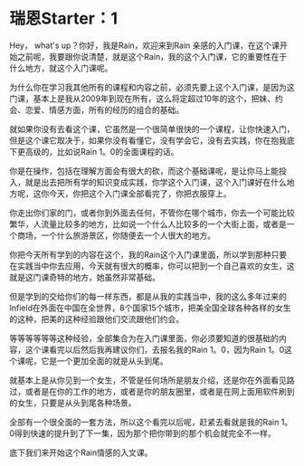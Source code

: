 # 瑞恩Starter：1

Hey， what's up？你好，我是Rain，欢迎来到Rain 亲感的入门课，在这个课开始之前呢，我要跟你说清楚，就是这个Rain，我的这个入门课，它的重要性在于什么地方，就这个入门课呢。

为什么你在学习我其他所有的课程和内容之前，必须先要上这个入门课，是因为这门课，基本上是我从2009年到现在所有，这么将定超过10年的这个，把妹、约会、恋爱、情感方面，所有的经历的组合的基础。

就如果你没有去看这个课，它虽然是一个很简单很快的一个课程，让你快速入门，但是这个课它取决于，如果你没有看懂它，没有学会它，没有去实践，你在抱我底下更高级的，比如说Rain 1。0的全面课程的话。

你是在操作，包括在理解方面会有很大的砍，而这个基础课呢，是让你马上能投入，就是出去把所有学的知识变成实践，你学这个入门课，这个入门课好在什么地方呢，这你今天，你把这个入门课全部看完了，你把衣服穿上。

你走出你们家的门，或者你到外面去任何，不管你在哪个城市，你去一个可能比较繁华，人流量比较多的地方，比如说一个什么人比较多的一个大街上面，或者是一个商场，一个什么旅游景区，你随便去一个人很大的地方。

你把今天所有学到的内容在这个，我的Rain这个入门课里面，所以学到那种只要在实践当中你去应用，今天就有很大的概率，你可以把到一个自己喜欢的女生，这就是这门课奇特的地方，她虽然非常基础。

但是学到的交给你们的每一样东西，都是从我的实践当中，我的这么多年过来的Infield在外面在中国在全世界，8个国家15个城市，把美全国全球各种各样的女生的这种，把美的这种经验跟他们交流跟他们约会。

等等等等等等这种经验，全部集合为在入门课里面，你必须要知道的很基础的内容，这个课看完以后然后我再建议你们，去报名我的Rain 1。0，因为Rain 1。0这个课呢，它是一个更加全面的就是从头到尾。

就基本上是从你见到一个女生，不管是任何场所是朋友介绍，还是你在外面看见路过，或者是在你的工作的地方，或者是你的朋友圈里，或者是在网上面用软件刷到的女生，只要是从头到尾各种场景。

全部有一个很全面的一套方法，所以这个看完以后呢，赶紧去看就是我的Rain 1。0得到快速的提升到了下一集，因为那个把你带到的那个机会就完全不一样。

底下我们来开始这个Rain情感的入文课。